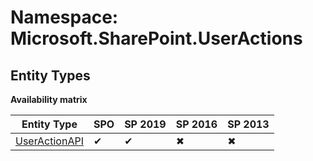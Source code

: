 # Namespace: Microsoft.SharePoint.UserActions

## Entity Types

**Availability matrix**

Entity Type | SPO | SP 2019 | SP 2016 | SP 2013
----------|-----|---------|---------|--------
[UserActionAPI](./EntityTypes/UserActionAPI.md) | ✔ | ✔ | ✖ | ✖
